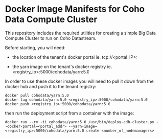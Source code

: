 Docker Image Manifests for Coho Data Compute Cluster
====================================================
This repository includes the required utilities for creating
a simple Big Data Compute Cluster to run on Coho Datastream.

Before starting, you will need:

  - the location of the tenant's docker portal
    ie. tcp://<portal_IP>:<port>

  - the yarn image on the tenant's docker registry
    ie. <registry_ip>:5000/cohodata/yarn:5.0


In order to use these docker images you will need to pull it down
from the docker hub and push it to the tenant registry:

    docker pull cohodata/yarn:5.0
    docker tag cohodata/yarn:5.0 <registry_ip>:5000/cohodata/yarn:5.0
    docker push <registry_ip>:5000/cohodata/yarn:5.0
  
then run the deployment script from a container with the image:

    docker run --rm -ti cohodata/yarn:5.0 /usr/bin/deploy-cdh-cluster.py --docker-portal=<portal_addr> --yarn-image=<registry_ip>:5000/cohodata/yarn:5.0 create <number_of_nodemanagers>

